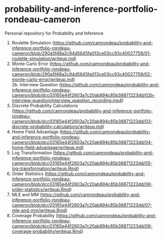 # probability-and-inference-portfolio-rondeau-cameron
Personal repository for Probability and Inference

1. Roulette Simulation (https://github.com/camrondeau/probability-and-inference-portfolio-rondeau-cameron/blob/290a5f48a2c94d5645fa013ce03cc93c40027759/01-roulette-simulation/writeup.md)
2. Monte Carlo Error (https://github.com/camrondeau/probability-and-inference-portfolio-rondeau-cameron/blob/290a5f48a2c94d5645fa013ce03cc93c40027759/02-monte-carlo-error/writeup.md)  
2b. Interview Question (https://github.com/camrondeau/probability-and-inference-portfolio-rondeau-cameron/blob/dcc03165e44f2603a7c20ab894c85b38871223dd/02b-interview-question/interview_question_recording.mp4)
3. Discrete Probability Calculations (https://github.com/camrondeau/probability-and-inference-portfolio-rondeau-cameron/blob/dcc03165e44f2603a7c20ab894c85b38871223dd/03-discrete-probability-calculations/writeup.md)
4. Home Field Advantage (https://github.com/camrondeau/probability-and-inference-portfolio-rondeau-cameron/blob/dcc03165e44f2603a7c20ab894c85b38871223dd/04-home-field-advantage/writeup.md)
5. Log Transformation (https://github.com/camrondeau/probability-and-inference-portfolio-rondeau-cameron/blob/dcc03165e44f2603a7c20ab894c85b38871223dd/05-log-transformation/writeup.Rmd)
6. Order Statistics (https://github.com/camrondeau/probability-and-inference-portfolio-rondeau-cameron/blob/dcc03165e44f2603a7c20ab894c85b38871223dd/06-order-statistics/writeup.Rmd)
7. MLE and MM (https://github.com/camrondeau/probability-and-inference-portfolio-rondeau-cameron/blob/dcc03165e44f2603a7c20ab894c85b38871223dd/07-mle-and-mm/writeup.Rmd)
8. Coverage Probability (https://github.com/camrondeau/probability-and-inference-portfolio-rondeau-cameron/blob/dcc03165e44f2603a7c20ab894c85b38871223dd/08-coverage-probability/writeup.Rmd)


